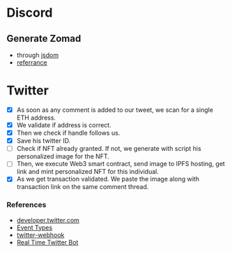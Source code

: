 # Discord

## Generate Zomad

* through [jsdom](https://www.npmjs.com/package/jsdom)
* [referrance](https://github.com/pwichmann/SVG_on_nodeJS)

# Twitter

- [x] As soon as any comment is added to our tweet, we scan for a single ETH address. 
- [x] We validate if address is correct.
- [x] Then we check if handle follows us. 
- [x] Save his twitter ID. 
- [ ] Check if NFT already granted. If not, we generate with script his personalized image for the NFT.
- [ ] Then, we execute Web3 smart contract, send image to IPFS hosting, get link and mint personalized NFT for this individual.
- [x] As we get transaction validated. We paste the image along with transaction link on the same comment thread. 

### References

* [developer.twitter.com](https://developer.twitter.com/en/docs/tutorials/how-to-build-a-complete-twitter-autoresponder-autohook)
* [Event Types](https://stackoverflow.com/questions/61451068/twitter-account-activity-api-webhook-how-to-determine-which-type-of-event-occu)
* [twitter-webhook](https://hevodata.com/learn/twitter-webhook/#s4)
* [Real Time Twitter Bot](https://towardsdatascience.com/building-a-real-time-twitter-bot-that-replies-with-media-e353fff1c395)